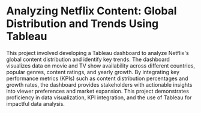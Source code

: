 # Analyzing Netflix Content: Global Distribution and Trends Using Tableau
This project involved developing a Tableau dashboard to analyze Netflix's global content distribution and identify key trends. The dashboard visualizes data on movie and TV show availability across different countries, popular genres, content ratings, and yearly growth. By integrating key performance metrics (KPIs) such as content distribution percentages and growth rates, the dashboard provides stakeholders with actionable insights into viewer preferences and market expansion. This project demonstrates proficiency in data visualization, KPI integration, and the use of Tableau for impactful data analysis.
